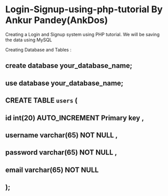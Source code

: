 # Login-Signup-using-php-tutorial By Ankur Pandey(AnkDos)

Creating a Login and Signup system using PHP tutorial.
We will be saving the data using MySQL

Creating Database and Tables :

## create database your_database_name;
## use database your_database_name;
## CREATE TABLE `users` (
  ## id int(20) AUTO_INCREMENT Primary key ,
  ## username varchar(65) NOT NULL ,
  ## password varchar(65) NOT NULL ,
  ## email varchar(65) NOT NULL 
##    );

